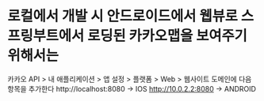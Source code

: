 # 로컬에서 개발 시 안드로이드에서 웹뷰로 스프링부트에서 로딩된 카카오맵을 보여주기 위해서는

카카오 API > 내 애플리케이션 > 앱 설정 > 플랫폼 > Web > 웹사이트 도메인에 다음 항목을 추가한다
http://localhost:8080 -> IOS
http://10.0.2.2:8080 -> ANDROID
